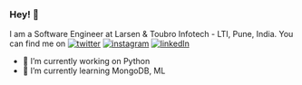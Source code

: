 
### Hey! 👋

I am a Software Engineer at Larsen & Toubro Infotech - LTI, Pune, India. You can find me on
[![twitter](https://user-images.githubusercontent.com/42233709/111503373-b5212c80-876c-11eb-8621-4ccde54eb586.png)]()  [![instagram](https://user-images.githubusercontent.com/42233709/111504483-b69f2480-876d-11eb-97e7-48a1b1fc292b.png)]()  [![linkedIn](https://user-images.githubusercontent.com/42233709/111504540-c9195e00-876d-11eb-9ec3-4619b54530ff.png)](https://www.linkedin.com/in/pooja-gajbhiye-b94a46186)

- 🔭 I’m currently working on Python
- 🌱 I’m currently learning MongoDB, ML
